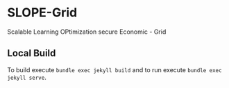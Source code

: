 # SLOPE-Grid

Scalable Learning OPtimization secure Economic - Grid

## Local Build

To build execute `bundle exec jekyll build` and to run execute `bundle exec jekyll serve`.


